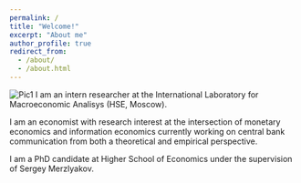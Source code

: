 ```yaml
---
permalink: /
title: "Welcome!"
excerpt: "About me"
author_profile: true
redirect_from: 
  - /about/
  - /about.html
---
```


![Pic1](https://github.com/OlegTelegin/olegtelegin.github.io/blob/fef94478659fd979f628f4cfbe1de95cdba43d14/images/Pic1.png)
I am an intern researcher at the International Laboratory for Macroeconomic Analisys (HSE, Moscow).

I am an economist with research interest at the intersection of monetary economics and information economics currently working on central bank communication from both a theoretical and empirical perspective.

I am a PhD candidate at Higher School of Economics under the supervision of Sergey Merzlyakov.


